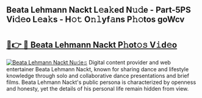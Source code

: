 ## Beata Lehmann Nackt L𝚎a𝚔ed N𝚞𝚍e - Part-5PS Vi𝚍𝚎o L𝚎a𝚔s - H𝚘𝚝 O𝚗𝚕yf𝚊ns P𝚑𝚘tos goWcv

# <h2><a href="http://kf3z0xg.oniu.top/?m=Beata+Lehmann+Nackt">🔗👉 🔴 Beata Lehmann Nackt P𝚑ot𝚘𝚜 V𝚒d𝚎o</a></h2>

[![Beata Lehmann Nackt Nu𝚍e𝚜](https://i.imgur.com/0qMVB7G.gif)](http://kf3z0xg.oniu.top/?m=Beata+Lehmann+Nackt)
Digital content provider and web entertainer Beata Lehmann Nackt, known for sharing dance and lifestyle knowledge through solo and collaborative dance presentations and brief films. Beata Lehmann Nackt's public persona is characterized by openness and honesty, yet the details of his personal life remain hidden from view.  
